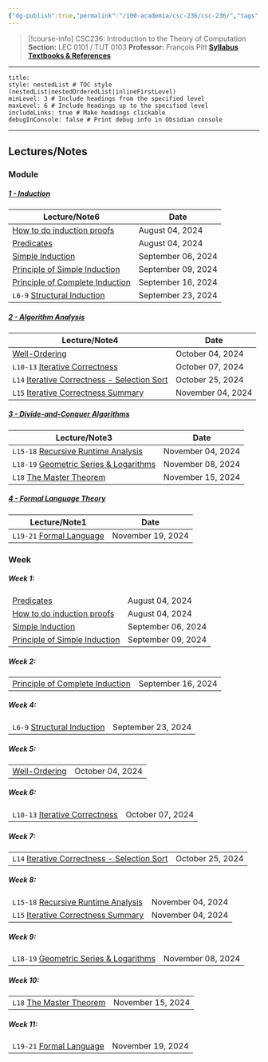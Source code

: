 ```yaml
---
{"dg-publish":true,"permalink":"/100-academia/csc-236/csc-236/","tags":["course-page","cs","university"],"created":"2024-06-22T19:06:11.000-04:00","updated":"2024-11-26T18:34:50.034-05:00"}
---
```



> [!course-info] CSC236: Introduction to the Theory of Computation
> **Section:** LEC 0101 / TUT 0103
> **Professor:** François Pitt
> **[Syllabus](https://q.utoronto.ca/courses/353601)**
> **[Textbooks & References](https://q.utoronto.ca/courses/353601#:~:text=%E2%86%91%E2%80%89Contents%E2%80%89%E2%86%91-,Textbooks%20%26%20References,-There%20is%20no)**

---

```table-of-contents
title:
style: nestedList # TOC style (nestedList|nestedOrderedList|inlineFirstLevel)
minLevel: 3 # Include headings from the specified level
maxLevel: 6 # Include headings up to the specified level
includeLinks: true # Make headings clickable
debugInConsole: false # Print debug info in Obsidian console
```

---

## Lectures/Notes

### Module

<h5><span><a data-tooltip-position="top" aria-label="100 Academia/CSC236/01 Induction/1 - Induction.md" data-href="100 Academia/CSC236/01 Induction/1 - Induction.md" href="100 Academia/CSC236/01 Induction/1 - Induction.md" class="internal-link" target="_blank" rel="noopener nofollow">1 - Induction</a></span></h5><div><table class="dataview table-view-table"><thead class="table-view-thead"><tr class="table-view-tr-header"><th class="table-view-th"><span>Lecture/Note</span><span class="dataview small-text">6</span></th><th class="table-view-th"><span>Date</span></th></tr></thead><tbody class="table-view-tbody"><tr><td><span><a data-tooltip-position="top" aria-label="100 Academia/CSC236/01 Induction/How to do induction proofs.md" data-href="100 Academia/CSC236/01 Induction/How to do induction proofs.md" href="100 Academia/CSC236/01 Induction/How to do induction proofs.md" class="internal-link" target="_blank" rel="noopener nofollow">How to do induction proofs</a></span></td><td>August 04, 2024</td></tr><tr><td><span><a data-tooltip-position="top" aria-label="100 Academia/CSC236/01 Induction/Predicates.md" data-href="100 Academia/CSC236/01 Induction/Predicates.md" href="100 Academia/CSC236/01 Induction/Predicates.md" class="internal-link" target="_blank" rel="noopener nofollow">Predicates</a></span></td><td>August 04, 2024</td></tr><tr><td><span><a data-tooltip-position="top" aria-label="100 Academia/CSC236/01 Induction/Simple Induction.md" data-href="100 Academia/CSC236/01 Induction/Simple Induction.md" href="100 Academia/CSC236/01 Induction/Simple Induction.md" class="internal-link" target="_blank" rel="noopener nofollow">Simple Induction</a></span></td><td>September 06, 2024</td></tr><tr><td><span><a data-tooltip-position="top" aria-label="100 Academia/CSC236/01 Induction/Principle of Simple Induction.md" data-href="100 Academia/CSC236/01 Induction/Principle of Simple Induction.md" href="100 Academia/CSC236/01 Induction/Principle of Simple Induction.md" class="internal-link" target="_blank" rel="noopener nofollow">Principle of Simple Induction</a></span></td><td>September 09, 2024</td></tr><tr><td><span><a data-tooltip-position="top" aria-label="100 Academia/CSC236/01 Induction/Principle of Complete Induction.md" data-href="100 Academia/CSC236/01 Induction/Principle of Complete Induction.md" href="100 Academia/CSC236/01 Induction/Principle of Complete Induction.md" class="internal-link" target="_blank" rel="noopener nofollow">Principle of Complete Induction</a></span></td><td>September 16, 2024</td></tr><tr><td><span><code class="code-styler-inline">L6-9</code> <a data-tooltip-position="top" aria-label="100 Academia/CSC236/01 Induction/Structural Induction.md" data-href="100 Academia/CSC236/01 Induction/Structural Induction.md" href="100 Academia/CSC236/01 Induction/Structural Induction.md" class="internal-link" target="_blank" rel="noopener nofollow">Structural Induction</a></span></td><td>September 23, 2024</td></tr></tbody></table></div><h5><span><a data-tooltip-position="top" aria-label="100 Academia/CSC236/02 Algorithm Analysis/2 - Algorithm Analysis.md" data-href="100 Academia/CSC236/02 Algorithm Analysis/2 - Algorithm Analysis.md" href="100 Academia/CSC236/02 Algorithm Analysis/2 - Algorithm Analysis.md" class="internal-link" target="_blank" rel="noopener nofollow">2 - Algorithm Analysis</a></span></h5><div><table class="dataview table-view-table"><thead class="table-view-thead"><tr class="table-view-tr-header"><th class="table-view-th"><span>Lecture/Note</span><span class="dataview small-text">4</span></th><th class="table-view-th"><span>Date</span></th></tr></thead><tbody class="table-view-tbody"><tr><td><span><a data-tooltip-position="top" aria-label="100 Academia/CSC236/02 Algorithm Analysis/Well-Ordering.md" data-href="100 Academia/CSC236/02 Algorithm Analysis/Well-Ordering.md" href="100 Academia/CSC236/02 Algorithm Analysis/Well-Ordering.md" class="internal-link" target="_blank" rel="noopener nofollow">Well-Ordering</a></span></td><td>October 04, 2024</td></tr><tr><td><span><code class="code-styler-inline">L10-13</code> <a data-tooltip-position="top" aria-label="100 Academia/CSC236/02 Algorithm Analysis/Iterative Correctness.md" data-href="100 Academia/CSC236/02 Algorithm Analysis/Iterative Correctness.md" href="100 Academia/CSC236/02 Algorithm Analysis/Iterative Correctness.md" class="internal-link" target="_blank" rel="noopener nofollow">Iterative Correctness</a></span></td><td>October 07, 2024</td></tr><tr><td><span><code class="code-styler-inline">L14</code> <a data-tooltip-position="top" aria-label="100 Academia/CSC236/02 Algorithm Analysis/Iterative Correctness - Selection Sort.md" data-href="100 Academia/CSC236/02 Algorithm Analysis/Iterative Correctness - Selection Sort.md" href="100 Academia/CSC236/02 Algorithm Analysis/Iterative Correctness - Selection Sort.md" class="internal-link" target="_blank" rel="noopener nofollow">Iterative Correctness - Selection Sort</a></span></td><td>October 25, 2024</td></tr><tr><td><span><code class="code-styler-inline">L15</code> <a data-tooltip-position="top" aria-label="100 Academia/CSC236/02 Algorithm Analysis/Iterative Correctness Summary.md" data-href="100 Academia/CSC236/02 Algorithm Analysis/Iterative Correctness Summary.md" href="100 Academia/CSC236/02 Algorithm Analysis/Iterative Correctness Summary.md" class="internal-link" target="_blank" rel="noopener nofollow">Iterative Correctness Summary</a></span></td><td>November 04, 2024</td></tr></tbody></table></div><h5><span><a data-tooltip-position="top" aria-label="100 Academia/CSC236/03 Divide and Conquer/3 - Divide-and-Conquer Algorithms.md" data-href="100 Academia/CSC236/03 Divide and Conquer/3 - Divide-and-Conquer Algorithms.md" href="100 Academia/CSC236/03 Divide and Conquer/3 - Divide-and-Conquer Algorithms.md" class="internal-link" target="_blank" rel="noopener nofollow">3 - Divide-and-Conquer Algorithms</a></span></h5><div><table class="dataview table-view-table"><thead class="table-view-thead"><tr class="table-view-tr-header"><th class="table-view-th"><span>Lecture/Note</span><span class="dataview small-text">3</span></th><th class="table-view-th"><span>Date</span></th></tr></thead><tbody class="table-view-tbody"><tr><td><span><code class="code-styler-inline">L15-18</code> <a data-tooltip-position="top" aria-label="100 Academia/CSC236/03 Divide and Conquer/Recursive Runtime Analysis.md" data-href="100 Academia/CSC236/03 Divide and Conquer/Recursive Runtime Analysis.md" href="100 Academia/CSC236/03 Divide and Conquer/Recursive Runtime Analysis.md" class="internal-link" target="_blank" rel="noopener nofollow">Recursive Runtime Analysis</a></span></td><td>November 04, 2024</td></tr><tr><td><span><code class="code-styler-inline">L18-19</code> <a data-tooltip-position="top" aria-label="100 Academia/CSC236/03 Divide and Conquer/Geometric Series &amp; Logarithms.md" data-href="100 Academia/CSC236/03 Divide and Conquer/Geometric Series &amp; Logarithms.md" href="100 Academia/CSC236/03 Divide and Conquer/Geometric Series &amp; Logarithms.md" class="internal-link" target="_blank" rel="noopener nofollow">Geometric Series &amp; Logarithms</a></span></td><td>November 08, 2024</td></tr><tr><td><span><code class="code-styler-inline">L18</code> <a data-tooltip-position="top" aria-label="100 Academia/CSC236/03 Divide and Conquer/The Master Theorem.md" data-href="100 Academia/CSC236/03 Divide and Conquer/The Master Theorem.md" href="100 Academia/CSC236/03 Divide and Conquer/The Master Theorem.md" class="internal-link" target="_blank" rel="noopener nofollow">The Master Theorem</a></span></td><td>November 15, 2024</td></tr></tbody></table></div><h5><span><a data-tooltip-position="top" aria-label="100 Academia/CSC236/04 Formal Language Theory/4 - Formal Language Theory.md" data-href="100 Academia/CSC236/04 Formal Language Theory/4 - Formal Language Theory.md" href="100 Academia/CSC236/04 Formal Language Theory/4 - Formal Language Theory.md" class="internal-link" target="_blank" rel="noopener nofollow">4 - Formal Language Theory</a></span></h5><div><table class="dataview table-view-table"><thead class="table-view-thead"><tr class="table-view-tr-header"><th class="table-view-th"><span>Lecture/Note</span><span class="dataview small-text">1</span></th><th class="table-view-th"><span>Date</span></th></tr></thead><tbody class="table-view-tbody"><tr><td><span><code class="code-styler-inline">L19-21</code> <a data-tooltip-position="top" aria-label="100 Academia/CSC236/04 Formal Language Theory/Formal Language.md" data-href="100 Academia/CSC236/04 Formal Language Theory/Formal Language.md" href="100 Academia/CSC236/04 Formal Language Theory/Formal Language.md" class="internal-link" target="_blank" rel="noopener nofollow">Formal Language</a></span></td><td>November 19, 2024</td></tr></tbody></table></div>

### Week

<h5><span>Week 1:</span></h5><div><table class="dataview table-view-table"><thead class="table-view-thead"><tr class="table-view-tr-header"></tr></thead><tbody class="table-view-tbody"><tr><td><span><a data-tooltip-position="top" aria-label="100 Academia/CSC236/01 Induction/Predicates.md" data-href="100 Academia/CSC236/01 Induction/Predicates.md" href="100 Academia/CSC236/01 Induction/Predicates.md" class="internal-link" target="_blank" rel="noopener nofollow">Predicates</a></span></td><td>August 04, 2024</td></tr><tr><td><span><a data-tooltip-position="top" aria-label="100 Academia/CSC236/01 Induction/How to do induction proofs.md" data-href="100 Academia/CSC236/01 Induction/How to do induction proofs.md" href="100 Academia/CSC236/01 Induction/How to do induction proofs.md" class="internal-link" target="_blank" rel="noopener nofollow">How to do induction proofs</a></span></td><td>August 04, 2024</td></tr><tr><td><span><a data-tooltip-position="top" aria-label="100 Academia/CSC236/01 Induction/Simple Induction.md" data-href="100 Academia/CSC236/01 Induction/Simple Induction.md" href="100 Academia/CSC236/01 Induction/Simple Induction.md" class="internal-link" target="_blank" rel="noopener nofollow">Simple Induction</a></span></td><td>September 06, 2024</td></tr><tr><td><span><a data-tooltip-position="top" aria-label="100 Academia/CSC236/01 Induction/Principle of Simple Induction.md" data-href="100 Academia/CSC236/01 Induction/Principle of Simple Induction.md" href="100 Academia/CSC236/01 Induction/Principle of Simple Induction.md" class="internal-link" target="_blank" rel="noopener nofollow">Principle of Simple Induction</a></span></td><td>September 09, 2024</td></tr></tbody></table></div><h5><span>Week 2:</span></h5><div><table class="dataview table-view-table"><thead class="table-view-thead"><tr class="table-view-tr-header"></tr></thead><tbody class="table-view-tbody"><tr><td><span><a data-tooltip-position="top" aria-label="100 Academia/CSC236/01 Induction/Principle of Complete Induction.md" data-href="100 Academia/CSC236/01 Induction/Principle of Complete Induction.md" href="100 Academia/CSC236/01 Induction/Principle of Complete Induction.md" class="internal-link" target="_blank" rel="noopener nofollow">Principle of Complete Induction</a></span></td><td>September 16, 2024</td></tr></tbody></table></div><h5><span>Week 4:</span></h5><div><table class="dataview table-view-table"><thead class="table-view-thead"><tr class="table-view-tr-header"></tr></thead><tbody class="table-view-tbody"><tr><td><span><code class="code-styler-inline">L6-9</code> <a data-tooltip-position="top" aria-label="100 Academia/CSC236/01 Induction/Structural Induction.md" data-href="100 Academia/CSC236/01 Induction/Structural Induction.md" href="100 Academia/CSC236/01 Induction/Structural Induction.md" class="internal-link" target="_blank" rel="noopener nofollow">Structural Induction</a></span></td><td>September 23, 2024</td></tr></tbody></table></div><h5><span>Week 5:</span></h5><div><table class="dataview table-view-table"><thead class="table-view-thead"><tr class="table-view-tr-header"></tr></thead><tbody class="table-view-tbody"><tr><td><span><a data-tooltip-position="top" aria-label="100 Academia/CSC236/02 Algorithm Analysis/Well-Ordering.md" data-href="100 Academia/CSC236/02 Algorithm Analysis/Well-Ordering.md" href="100 Academia/CSC236/02 Algorithm Analysis/Well-Ordering.md" class="internal-link" target="_blank" rel="noopener nofollow">Well-Ordering</a></span></td><td>October 04, 2024</td></tr></tbody></table></div><h5><span>Week 6:</span></h5><div><table class="dataview table-view-table"><thead class="table-view-thead"><tr class="table-view-tr-header"></tr></thead><tbody class="table-view-tbody"><tr><td><span><code class="code-styler-inline">L10-13</code> <a data-tooltip-position="top" aria-label="100 Academia/CSC236/02 Algorithm Analysis/Iterative Correctness.md" data-href="100 Academia/CSC236/02 Algorithm Analysis/Iterative Correctness.md" href="100 Academia/CSC236/02 Algorithm Analysis/Iterative Correctness.md" class="internal-link" target="_blank" rel="noopener nofollow">Iterative Correctness</a></span></td><td>October 07, 2024</td></tr></tbody></table></div><h5><span>Week 7:</span></h5><div><table class="dataview table-view-table"><thead class="table-view-thead"><tr class="table-view-tr-header"></tr></thead><tbody class="table-view-tbody"><tr><td><span><code class="code-styler-inline">L14</code> <a data-tooltip-position="top" aria-label="100 Academia/CSC236/02 Algorithm Analysis/Iterative Correctness - Selection Sort.md" data-href="100 Academia/CSC236/02 Algorithm Analysis/Iterative Correctness - Selection Sort.md" href="100 Academia/CSC236/02 Algorithm Analysis/Iterative Correctness - Selection Sort.md" class="internal-link" target="_blank" rel="noopener nofollow">Iterative Correctness - Selection Sort</a></span></td><td>October 25, 2024</td></tr></tbody></table></div><h5><span>Week 8:</span></h5><div><table class="dataview table-view-table"><thead class="table-view-thead"><tr class="table-view-tr-header"></tr></thead><tbody class="table-view-tbody"><tr><td><span><code class="code-styler-inline">L15-18</code> <a data-tooltip-position="top" aria-label="100 Academia/CSC236/03 Divide and Conquer/Recursive Runtime Analysis.md" data-href="100 Academia/CSC236/03 Divide and Conquer/Recursive Runtime Analysis.md" href="100 Academia/CSC236/03 Divide and Conquer/Recursive Runtime Analysis.md" class="internal-link" target="_blank" rel="noopener nofollow">Recursive Runtime Analysis</a></span></td><td>November 04, 2024</td></tr><tr><td><span><code class="code-styler-inline">L15</code> <a data-tooltip-position="top" aria-label="100 Academia/CSC236/02 Algorithm Analysis/Iterative Correctness Summary.md" data-href="100 Academia/CSC236/02 Algorithm Analysis/Iterative Correctness Summary.md" href="100 Academia/CSC236/02 Algorithm Analysis/Iterative Correctness Summary.md" class="internal-link" target="_blank" rel="noopener nofollow">Iterative Correctness Summary</a></span></td><td>November 04, 2024</td></tr></tbody></table></div><h5><span>Week 9:</span></h5><div><table class="dataview table-view-table"><thead class="table-view-thead"><tr class="table-view-tr-header"></tr></thead><tbody class="table-view-tbody"><tr><td><span><code class="code-styler-inline">L18-19</code> <a data-tooltip-position="top" aria-label="100 Academia/CSC236/03 Divide and Conquer/Geometric Series &amp; Logarithms.md" data-href="100 Academia/CSC236/03 Divide and Conquer/Geometric Series &amp; Logarithms.md" href="100 Academia/CSC236/03 Divide and Conquer/Geometric Series &amp; Logarithms.md" class="internal-link" target="_blank" rel="noopener nofollow">Geometric Series &amp; Logarithms</a></span></td><td>November 08, 2024</td></tr></tbody></table></div><h5><span>Week 10:</span></h5><div><table class="dataview table-view-table"><thead class="table-view-thead"><tr class="table-view-tr-header"></tr></thead><tbody class="table-view-tbody"><tr><td><span><code class="code-styler-inline">L18</code> <a data-tooltip-position="top" aria-label="100 Academia/CSC236/03 Divide and Conquer/The Master Theorem.md" data-href="100 Academia/CSC236/03 Divide and Conquer/The Master Theorem.md" href="100 Academia/CSC236/03 Divide and Conquer/The Master Theorem.md" class="internal-link" target="_blank" rel="noopener nofollow">The Master Theorem</a></span></td><td>November 15, 2024</td></tr></tbody></table></div><h5><span>Week 11:</span></h5><div><table class="dataview table-view-table"><thead class="table-view-thead"><tr class="table-view-tr-header"></tr></thead><tbody class="table-view-tbody"><tr><td><span><code class="code-styler-inline">L19-21</code> <a data-tooltip-position="top" aria-label="100 Academia/CSC236/04 Formal Language Theory/Formal Language.md" data-href="100 Academia/CSC236/04 Formal Language Theory/Formal Language.md" href="100 Academia/CSC236/04 Formal Language Theory/Formal Language.md" class="internal-link" target="_blank" rel="noopener nofollow">Formal Language</a></span></td><td>November 19, 2024</td></tr></tbody></table></div>
